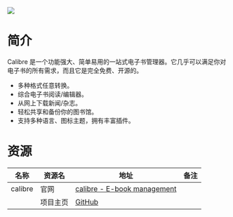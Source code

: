 ![](https://lh3.googleusercontent.com/rXiQJLi7-4RUi9MPoBBBHvNkI9GmuEnhhNlsdkDLavAhH0K5R_vINazBmxOR_kc1TAT0BGEG1iLlcBU2yLV2X9Cr7BZ0tF140P2AZZ_nuRyAmtqffTQdxlVrppjW0KDVI-D-7yKG=s0)

# 简介

Calibre 是一个功能强大、简单易用的一站式电子书管理器。它几乎可以满足你对电子书的所有需求，而且它是完全免费、开源的。

* 多种格式任意转换。
* 综合电子书阅读/编辑器。
* 从网上下载新闻/杂志。
* 轻松共享和备份你的图书馆。
* 支持多种语言、图标主题，拥有丰富插件。

# 资源

|名称|资源名|地址|备注|
|---|---|---|---|
|calibre|官网|[calibre - E-book management](https://calibre-ebook.com/)||
||项目主页|[GitHub](https://github.com/kovidgoyal/calibre)||
